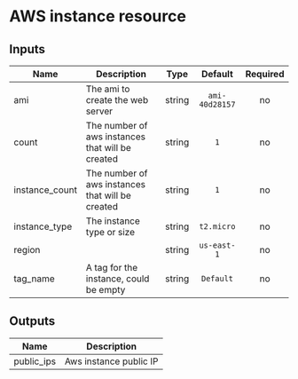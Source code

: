 # AWS instance resource


## Inputs

| Name | Description | Type | Default | Required |
|------|-------------|:----:|:-----:|:-----:|
| ami | The ami to create the web server | string | `ami-40d28157` | no |
| count | The number of aws instances that will be created | string | `1` | no |
| instance_count | The number of aws instances that will be created | string | `1` | no |
| instance_type | The instance type or size | string | `t2.micro` | no |
| region |  | string | `us-east-1` | no |
| tag_name | A tag for the instance, could be empty | string | `Default` | no |

## Outputs

| Name | Description |
|------|-------------|
| public_ips | Aws instance public IP |

